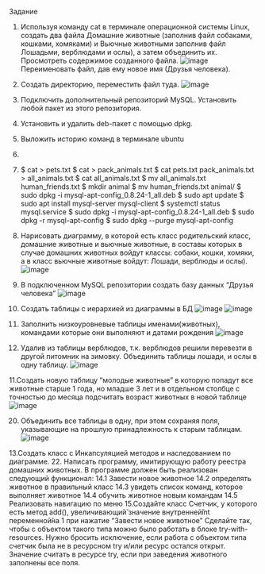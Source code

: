 Задание
1. Используя команду cat в терминале операционной системы Linux, создать
два файла Домашние животные (заполнив файл собаками, кошками,
хомяками) и Вьючные животными заполнив файл Лошадьми, верблюдами и
ослы), а затем объединить их. Просмотреть содержимое созданного файла.
![image](https://github.com/user-attachments/assets/19af1a30-9d4d-4a98-a860-95306151bd76)
Переименовать файл, дав ему новое имя (Друзья человека).
3. Создать директорию, переместить файл туда.
![image](https://github.com/user-attachments/assets/a4431577-79dc-4459-af90-19ba60fa7132)
4. Подключить дополнительный репозиторий MySQL. Установить любой пакет
из этого репозитория.
5. Установить и удалить deb-пакет с помощью dpkg.
6. Выложить историю команд в терминале ubuntu
7.
8.    $ cat > pets.txt
      $ cat > pack_animals.txt
      $ cat pets.txt pack_animals.txt > all_animals.txt
      $ cat all_animals.txt
      $ mv all_animals.txt human_friends.txt
      $ mkdir animal
      $ mv human_friends.txt animal/
      $ sudo dpkg -i mysql-apt-config_0.8.24-1_all.deb
      $ sudo apt update
      $ sudo apt install mysql-server mysql-client
      $ systemctl status mysql.service
      $ sudo dpkg -i mysql-apt-config_0.8.24-1_all.deb
      $ sudo dpkg -r mysql-apt-config
      $ sudo dpkg --purge mysql-apt-config
10. Нарисовать диаграмму, в которой есть класс родительский класс, домашние
животные и вьючные животные, в составы которых в случае домашних
животных войдут классы: собаки, кошки, хомяки, а в класс вьючные животные
войдут: Лошади, верблюды и ослы).
![image](https://github.com/user-attachments/assets/6b9a56fa-b7c7-499d-997a-0206df223f3d)

11. В подключенном MySQL репозитории создать базу данных “Друзья
человека”
![image](https://github.com/user-attachments/assets/57f4aa7a-c50a-4a2b-849d-8130b1f154c5)

13. Создать таблицы с иерархией из диаграммы в БД
 ![image](https://github.com/user-attachments/assets/89b70327-69f6-4914-bd38-9827e00b65fb)
 ![image](https://github.com/user-attachments/assets/28a16b60-4565-47a2-a863-005d13d9ef30)
  

16. Заполнить низкоуровневые таблицы именами(животных), командами
которые они выполняют и датами рождения
![image](https://github.com/user-attachments/assets/2e7985c4-3a9e-4e27-8e31-c939b5d21a1e)

18. Удалив из таблицы верблюдов, т.к. верблюдов решили перевезти в другой
питомник на зимовку. Объединить таблицы лошади, и ослы в одну таблицу.
![image](https://github.com/user-attachments/assets/0475200c-b961-4bf3-8b0a-072d3f0f9f30)

11.Создать новую таблицу “молодые животные” в которую попадут все
животные старше 1 года, но младше 3 лет и в отдельном столбце с точностью
до месяца подсчитать возраст животных в новой таблице
![image](https://github.com/user-attachments/assets/7774ea48-bc3c-4f7d-8156-af6434d57383)

20. Объединить все таблицы в одну, при этом сохраняя поля, указывающие на
прошлую принадлежность к старым таблицам.
![image](https://github.com/user-attachments/assets/2e83d4f2-980d-4ff5-a046-ce5fbc08f11f)

13.Создать класс с Инкапсуляцией методов и наследованием по диаграмме.
22. Написать программу, имитирующую работу реестра домашних животных.
В программе должен быть реализован следующий функционал:
14.1 Завести новое животное
14.2 определять животное в правильный класс
14.3 увидеть список команд, которое выполняет животное
14.4 обучить животное новым командам
14.5 Реализовать навигацию по меню
15.Создайте класс Счетчик, у которого есть метод add(), увеличивающий̆
значение внутренней̆int переменной̆на 1 при нажатие “Завести новое
животное” Сделайте так, чтобы с объектом такого типа можно было работать в
блоке try-with-resources. Нужно бросить исключение, если работа с объектом
типа счетчик была не в ресурсном try и/или ресурс остался открыт. Значение
считать в ресурсе try, если при заведения животного заполнены все поля.
